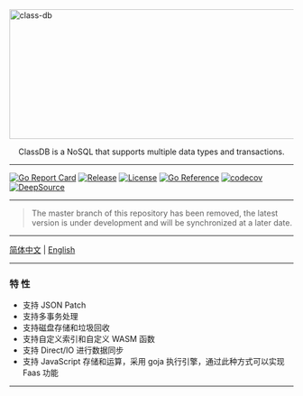 <img align="center" src="https://img.ibyte.me/4i377v.png" alt="class-db" width="1000" height="230" />

<p align="center">ClassDB is a NoSQL that supports multiple data types and transactions.<p>

---

[![Go Report Card](https://goreportcard.com/badge/github.com/auula/classdb)](https://goreportcard.com/report/github.com/auula/classdb)
[![Release](https://img.shields.io/github/v/release/auula/kalasa.svg?style=flat-square)](https://github.com/auula/classdb)
[![License](https://img.shields.io/badge/license-Apache%202-blue)](github.com/auula/classdb/blob/master/LICENSE)
[![Go Reference](https://pkg.go.dev/badge/github.com/auula/classdb.svg)](https://pkg.go.dev/github.com/auula/classdb)
[![codecov](https://codecov.io/gh/auula/classdb/branch/main/graph/badge.svg?token=ekQ3KzyXtm)](https://codecov.io/gh/auula/classdb)
[![DeepSource](https://deepsource.io/gh/auula/classdb.svg/?label=active+issues&token=rdl-7kKKCfR0F8b0dojJd50U)](https://deepsource.io/gh/auula/classdb/?ref=repository-badge)

---

> The master branch of this repository has been removed, the latest version is under development and will be synchronized at a later date.

---

[简体中文](#) | [English](#)

---

### 特 性

- 支持 JSON Patch
- 支持多事务处理
- 支持磁盘存储和垃圾回收
- 支持自定义索引和自定义 WASM 函数
- 支持 Direct/IO 进行数据同步
- 支持 JavaScript 存储和运算，采用 goja 执行引擎，通过此种方式可以实现 Faas 功能

---



